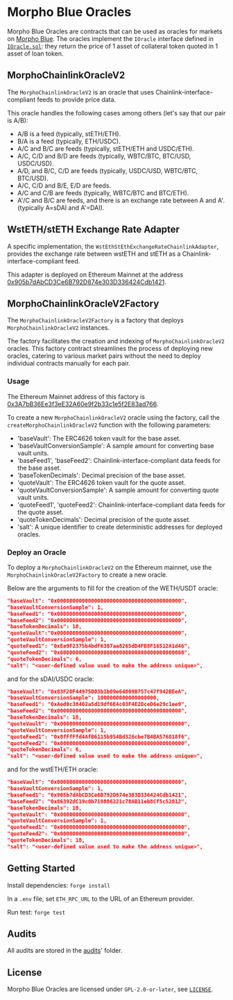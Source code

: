 # Morpho Blue Oracles

Morpho Blue Oracles are contracts that can be used as oracles for markets on [Morpho Blue](https://github.com/morpho-org/morpho-blue).
The oracles implement the `IOracle` interface defined in [`IOracle.sol`](https://github.com/morpho-org/morpho-blue/blob/main/src/interfaces/IOracle.sol#L9): they return the price of 1 asset of collateral token quoted in 1 asset of loan token.

## MorphoChainlinkOracleV2

The `MorphoChainlinkOracleV2` is an oracle that uses Chainlink-interface-compliant feeds to provide price data.

This oracle handles the following cases among others (let's say that our pair is A/B):

- A/B is a feed (typically, stETH/ETH).
- B/A is a feed (typically, ETH/USDC).
- A/C and B/C are feeds (typically, stETH/ETH and USDC/ETH).
- A/C, C/D and B/D are feeds (typically, WBTC/BTC, BTC/USD, USDC/USD).
- A/D, and B/C, C/D are feeds (typically, USDC/USD, WBTC/BTC, BTC/USD).
- A/C, C/D and B/E, E/D are feeds.
- A/C and C/B are feeds (typically, WBTC/BTC and BTC/ETH).
- A'/C and B/C are feeds, and there is an exchange rate between A and A'. (typically A=sDAI and A'=DAI).

## WstETH/stETH Exchange Rate Adapter

A specific implementation, the `WstEthStEthExchangeRateChainlinkAdapter`, provides the exchange rate between wstETH and stETH as a Chainlink-interface-compliant feed.

This adapter is deployed on Ethereum Mainnet at the address [0x905b7dAbCD3Ce6B792D874e303D336424Cdb1421](https://etherscan.io/address/0x905b7dabcd3ce6b792d874e303d336424cdb1421#code).

## MorphoChainlinkOracleV2Factory

The `MorphoChainlinkOracleV2Factory` is a factory that deploys `MorphoChainlinkOracleV2` instances.

The factory facilitates the creation and indexing of `MorphoChainlinkOracleV2` oracles. This factory contract streamlines the process of deploying new oracles, catering to various market pairs without the need to deploy individual contracts manually for each pair.

### Usage

The Ethereum Mainnet address of this factory is [0x3A7bB36Ee3f3eE32A60e9f2b33c1e5f2E83ad766](https://etherscan.io/address/0x3a7bb36ee3f3ee32a60e9f2b33c1e5f2e83ad766#code).

To create a new `MorphoChainlinkOracleV2` oracle using the factory, call the `createMorphoChainlinkOracleV2` function with the following parameters:

- 'baseVault': The ERC4626 token vault for the base asset.
- 'baseVaultConversionSample': A sample amount for converting base vault units.
- 'baseFeed1', 'baseFeed2': Chainlink-interface-compliant data feeds for the base asset.
- 'baseTokenDecimals': Decimal precision of the base asset.
- 'quoteVault': The ERC4626 token vault for the quote asset.
- 'quoteVaultConversionSample': A sample amount for converting quote vault units.
- 'quoteFeed1', 'quoteFeed2': Chainlink-interface-compliant data feeds for the quote asset.
- 'quoteTokenDecimals': Decimal precision of the quote asset.
- 'salt': A unique identifier to create deterministic addresses for deployed oracles.

### Deploy an Oracle

To deploy a `MorphoChainlinkOracleV2` on the Ethereum mainnet, use the `MorphoChainlinkOracleV2Factory` to create a new oracle.

Below are the arguments to fill for the creation of the WETH/USDT oracle:

```json
"baseVault": "0x0000000000000000000000000000000000000000",
"baseVaultConversionSample": 1,
"baseFeed1": "0x0000000000000000000000000000000000000000",
"baseFeed2": "0x0000000000000000000000000000000000000000",
"baseTokenDecimals": 18,
"quoteVault":"0x0000000000000000000000000000000000000000",
"quoteVaultConversionSample": 1,
"quoteFeed1": "0xEe9F2375b4bdF6387aa8265dD4FB8F16512A1d46",
"quoteFeed2": "0x0000000000000000000000000000000000000000",
"quoteTokenDecimals": 6,
"salt": "<user-defined value used to make the address unique>",
```

and for the sDAI/USDC oracle:

```json
"baseVault": "0x83F20F44975D03b1b09e64809B757c47f942BEeA",
"baseVaultConversionSample": 1000000000000000000,
"baseFeed1": "0xAed0c38402a5d19df6E4c03F4E2DceD6e29c1ee9",
"baseFeed2": "0x0000000000000000000000000000000000000000",
"baseTokenDecimals": 18,
"quoteVault": "0x0000000000000000000000000000000000000000",
"quoteVaultConversionSample": 1,
"quoteFeed1": "0x8fFfFfd4AfB6115b954Bd326cbe7B4BA576818f6",
"quoteFeed2": "0x0000000000000000000000000000000000000000",
"quoteTokenDecimals": 6,
"salt": "<user-defined value used to make the address unique>",
```

and for the wstETH/ETH oracle:

```json
"baseVault": "0x0000000000000000000000000000000000000000",
"baseVaultConversionSample": 1,
"baseFeed1": "0x905b7dAbCD3Ce6B792D874e303D336424Cdb1421",
"baseFeed2": "0x86392dC19c0b719886221c78AB11eb8Cf5c52812",
"baseTokenDecimals": 18,
"quoteVault": "0x0000000000000000000000000000000000000000",
"quoteVaultConversionSample": 1,
"quoteFeed1": "0x0000000000000000000000000000000000000000",
"quoteFeed2": "0x0000000000000000000000000000000000000000",
"quoteTokenDecimals": 18,
"salt": "<user-defined value used to make the address unique>",
```

## Getting Started

Install dependencies: `forge install`

In a `.env` file, set `ETH_RPC_URL` to the URL of an Ethereum provider.

Run test: `forge test`

## Audits

All audits are stored in the [audits](./audits/)' folder.

## License

Morpho Blue Oracles are licensed under `GPL-2.0-or-later`, see [`LICENSE`](./LICENSE).

